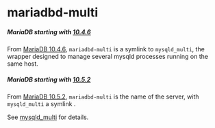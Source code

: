 # mariadbd-multi

##### MariaDB starting with [10.4.6](/kb/en/mariadb-1046-release-notes/)

From [MariaDB 10.4.6](/kb/en/mariadb-1046-release-notes/), `mariadbd-multi` is a symlink to `mysqld_multi`, the wrapper designed to manage several mysqld processes running on the same host.

##### MariaDB starting with [10.5.2](/kb/en/mariadb-1052-release-notes/)

From [MariaDB 10.5.2](/kb/en/mariadb-1052-release-notes/), `mariadbd-multi` is the name of the server, with `mysqld_multi` a symlink .

See [mysqld_multi](/mariadb-administration/getting-installing-and-upgrading-mariadb/starting-and-stopping-mariadb/mysqld_multi) for details.